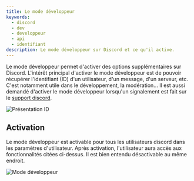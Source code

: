 ```yaml
---
title: Le mode développeur
keywords:
  - discord
  - dev
  - developpeur
  - api
  - identifiant
description: Le mode développeur sur Discord et ce qu'il active.
---
```


Le mode développeur permet d'activer des options supplémentaires sur Discord. L'intérêt principal d'activer le mode développeur est de pouvoir récupérer l'identifiant (ID) d'un utilisateur, d'un message, d'un serveur, etc. C'est notamment utile dans le développement, la modération... Il est aussi demandé d'activer le mode développeur lorsqu'un signalement est fait sur le [support discord](https://support.discord.com/hc/fr/requests/new).

![Présentation ID](https://i.discord.fr/Ajx1.png)

## Activation
Le mode développeur est activable pour tous les utilisateurs discord dans les paramètres d'utilisateur. Après activation, l'utilisateur aura accès aux fonctionnalités citées ci-dessus. Il est bien entendu désactivable au même endroit.

![Mode développeur](https://i.discord.fr/exfh.png)
